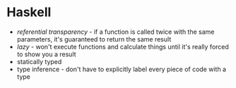 # Haskell

- *referential transparency* - if a function is called twice with the same parameters, it's guaranteed to return the same result
- *lazy* - won't execute functions and calculate things until it's really forced to show you a result
- statically typed
- type inference - don't have to explicitly label every piece of code with a type
